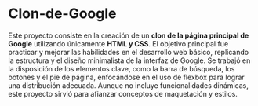 # Clon-de-Google
Este proyecto consiste en la creación de un **clon de la página principal de Google** utilizando únicamente **HTML y CSS**. El objetivo principal fue practicar y mejorar las habilidades en el desarrollo web básico, replicando la estructura y el diseño minimalista de la interfaz de Google. Se trabajó en la disposición de los elementos clave, como la barra de búsqueda, los botones y el pie de página, enfocándose en el uso de flexbox para lograr una distribución adecuada. Aunque no incluye funcionalidades dinámicas, este proyecto sirvió para afianzar conceptos de maquetación y estilos.
